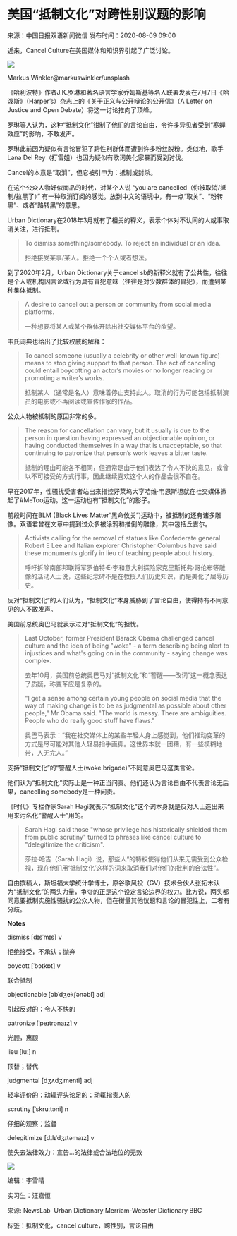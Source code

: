 # 美国“抵制文化”对跨性别议题的影响

来源：中国日报双语新闻微信
发布时间：2020-08-09 09:00

近来，Cancel Culture在美国媒体和知识界引起了广泛讨论。

![](//img2.chinadaily.com.cn/images/202008/09/5f2f4a90a3108348fce37299.jpeg)

Markus Winkler@markuswinkler/unsplash

《哈利波特》作者J.K.罗琳和著名语言学家乔姆斯基等名人联署发表在7月7日《哈泼斯》（Harper’s）杂志上的《关于正义与公开辩论的公开信》（A Letter on Justice and Open Debate）将这一讨论推向了顶峰。

罗琳等人认为，这种“抵制文化”钳制了他们的言论自由，令许多异见者受到“寒蝉效应”的影响，不敢发声。

罗琳此前因为疑似有言论冒犯了跨性别群体而遭到许多粉丝脱粉。类似地，歌手Lana Del Rey（打雷姐）也因为疑似有歌词美化家暴而受到讨伐。

Cancel的本意是“取消”，但它被引申为：抵制或封杀。

在这个公众人物好似商品的时代，对某个人说 “you are cancelled（你被取消/抵制/拉黑了）” 有一种取消订阅的感觉。放到中文的语境中，有一点“取关”、“粉转黑”、或者“路转黑”的意思。

Urban Dictionary在2018年3月就有了相关的释义，表示个体对不认同的人或事取消关注，进行抵制。

> To dismiss something/somebody. To reject an individual or an idea.
>
> 拒绝接受某事/某人。拒绝一个个人或者想法。

到了2020年2月，Urban Dictionary关于cancel sb的新释义就有了公共性，往往是个人或机构因言论或行为具有冒犯意味（往往是对少数群体的冒犯），而遭到某种集体抵制。

> A desire to cancel out a person or community from social media platforms.
>
> 一种想要将某人或某个群体开除出社交媒体平台的欲望。

韦氏词典也给出了比较权威的解释：

> To cancel someone (usually a celebrity or other well-known figure) means to stop giving support to that person. The act of canceling could entail boycotting an actor’s movies or no longer reading or promoting a writer’s works.
>
> 抵制某人（通常是名人）意味着停止支持此人。取消的行为可能包括抵制演员的电影或不再阅读或宣传作家的作品。

公众人物被抵制的原因非常的多。

> The reason for cancellation can vary, but it usually is due to the person in question having expressed an objectionable opinion, or having conducted themselves in a way that is unacceptable, so that continuing to patronize that person’s work leaves a bitter taste.
>
> 抵制的理由可能各不相同，但通常是由于他们表达了令人不快的意见，或曾以不可接受的方式行事，因此继续喜欢这个人的作品会很不自在。

早在2017年，性骚扰受害者站出来指控好莱坞大亨哈维·韦恩斯坦就在社交媒体掀起了#MeToo运动。这一运动也有“抵制文化”的影子。

前段时间在BLM (Black Lives Matter“黑命攸关”)运动中，被抵制的还有诸多雕像。双语君曾在文章中提到过众多被涂鸦和推倒的雕像，其中包括丘吉尔。

> Activists calling for the removal of statues like Confederate general Robert E Lee and Italian explorer Christopher Columbus have said these monuments glorify in lieu of teaching people about history.
>
> 呼吁拆除南部邦联将军罗伯特·E·李和意大利探险家克里斯托弗·哥伦布等雕像的活动人士说，这些纪念碑不是在教授人们历史知识，而是美化了屈辱历史。

反对“抵制文化”的人们认为，“抵制文化”本身威胁到了言论自由，使得持有不同意见的人不敢发声。

美国前总统奥巴马就表示过对“抵制文化”的担忧。

> Last October, former President Barack Obama challenged cancel culture and the idea of being "woke" - a term describing being alert to injustices and what's going on in the community - saying change was complex.
>
> 去年10月，美国前总统奥巴马对“抵制文化”和“警醒——改词”这一概念表达了质疑，称变革应是复杂的。
>
> "I get a sense among certain young people on social media that the way of making change is to be as judgmental as possible about other people," Mr Obama said. "The world is messy. There are ambiguities. People who do really good stuff have flaws."
>
> 奥巴马表示：“我在社交媒体上的某些年轻人身上感觉到，他们推动变革的方式是尽可能对其他人轻易指手画脚。这世界本就一团糟，有一些模糊地带，人无完人。”

支持“抵制文化”的“警醒人士(woke brigade)”不同意奥巴马这类言论。

他们认为“抵制文化”实际上是一种正当问责。他们还认为言论自由不代表言论无后果，cancelling somebody是一种问责。

《时代》专栏作家Sarah Hagi就表示“抵制文化”这个词本身就是反对人士造出来用来污名化“警醒人士”用的。

> Sarah Hagi said those "whose privilege has historically shielded them from public scrutiny" turned to phrases like cancel culture to "delegitimize the criticism".
>
> 莎拉·哈吉（Sarah Hagi）说，那些人“的特权使得他们从来无需受到公众检视，现在他们用‘抵制文化’这样的词来取消我们对他们的批判的合法性”。

自由撰稿人，斯坦福大学统计学博士，原谷歌风投（GV）技术合伙人张拓木认为“抵制文化”的两头力量，争夺的正是这个设定言论边界的权力。比方说，两头都同意要抵制实施性骚扰的公众人物，但在衡量其他议题和言论的冒犯性上，二者有分歧。

**Notes**

dismiss \[dɪsˈmɪs\] v

拒绝接受，不承认；抛弃

boycott \[ˈbɔɪkɒt\] v

联合抵制

objectionable \[əbˈdʒekʃənəbl\] adj

引起反对的；令人不快的

patronize \[ˈpeɪtrənaɪz\] v

光顾，惠顾

lieu \[luː\] n

顶替；替代

judgmental \[dʒʌdʒˈmentl\] adj

轻率评价的；动辄评头论足的；动辄指责人的

scrutiny \[ˈskruːtəni\] n

仔细的观察；监督

delegitimize \[dɪlɪˈdʒɪtəmaɪz\] v

使失去法律效力：宣告…的法律或合法地位的无效

![](//img2.chinadaily.com.cn/images/202008/09/5f2f4a90a3108348fce3729b.jpeg)

编辑：李雪晴

实习生：汪嘉恒

来源: NewsLab  Urban Dictionary Merriam-Webster Dictionary BBC

标签：抵制文化，cancel culture，跨性别，言论自由
